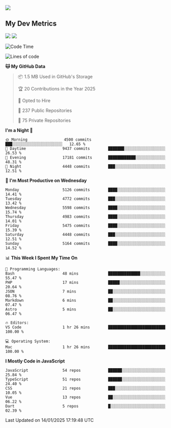 [<img src="https://img.shields.io/badge/linkedin-%230077B5.svg?&style=for-the-badge&logo=linkedin&logoColor=white" />](https://www.linkedin.com/in/savepong)

<!--
[<img src="https://img.shields.io/badge/pongsiri.pisutakarathada.com-%230077B5.svg?&style=for-the-badge&color=orange" />](https://pongsiri.pisutakarathada.com)
[<img src="https://img.shields.io/badge/apps.saveworld.co-%230077B5.svg?&style=for-the-badge&color=2aa889" />](https://apps.saveworld.co)

[![savepong' github stats](https://github-readme-stats.vercel.app/api?username=savepong&show_icons=true&count_private=true&theme=gotham&hide_border=true&bg_color=00000000&text_color=768390FF)](https://pongsiri.pisutakarathada.com/posts/stats)

[![GitHub Streak](https://github-readme-streak-stats.herokuapp.com?user=savepong&theme=gotham&hide_border=true&background=00000000&dates=768390FF)](https://pongsiri.pisutakarathada.com/posts/stats)

[![Top Langs](https://github-readme-stats.vercel.app/api/top-langs/?username=savepong&layout=compact&langs_count=10&theme=gotham&hide_border=true&bg_color=00000000&text_color=768390FF)](https://pongsiri.pisutakarathada.com/posts/stats)

<!-- [![savepong's wakatime stats](https://github-readme-stats.vercel.app/api/wakatime?username=@savepong&layout=default&theme=gotham&hide_border=true&bg_color=00000000&text_color=768390FF)](https://pongsiri.pisutakarathada.com/posts/stats) -->

## My Dev Metrics

[![](https://komarev.com/ghpvc/?username=savepong&color=blue&label=Profile%20Views)](https://github.com/savepong)
[![](https://img.shields.io/github/followers/savepong?label=GitHub%20Followers)](https://github.com/savepong)

<!--START_SECTION:waka-->
![Code Time](http://img.shields.io/badge/Code%20Time-1%2C706%20hrs%2012%20mins-blue)

![Lines of code](https://img.shields.io/badge/From%20Hello%20World%20I%27ve%20Written-66.1%20million%20lines%20of%20code-blue)

**🐱 My GitHub Data** 

> 📦 1.5 MB Used in GitHub's Storage 
 > 
> 🏆 20 Contributions in the Year 2025
 > 
> 💼 Opted to Hire
 > 
> 📜 237 Public Repositories 
 > 
> 🔑 75 Private Repositories 
 > 
**I'm a Night 🦉** 

```text
🌞 Morning                4500 commits        ███░░░░░░░░░░░░░░░░░░░░░░   12.65 % 
🌆 Daytime                9437 commits        ███████░░░░░░░░░░░░░░░░░░   26.53 % 
🌃 Evening                17181 commits       ████████████░░░░░░░░░░░░░   48.31 % 
🌙 Night                  4448 commits        ███░░░░░░░░░░░░░░░░░░░░░░   12.51 % 
```
📅 **I'm Most Productive on Wednesday** 

```text
Monday                   5126 commits        ████░░░░░░░░░░░░░░░░░░░░░   14.41 % 
Tuesday                  4772 commits        ███░░░░░░░░░░░░░░░░░░░░░░   13.42 % 
Wednesday                5598 commits        ████░░░░░░░░░░░░░░░░░░░░░   15.74 % 
Thursday                 4983 commits        ████░░░░░░░░░░░░░░░░░░░░░   14.01 % 
Friday                   5475 commits        ████░░░░░░░░░░░░░░░░░░░░░   15.39 % 
Saturday                 4448 commits        ███░░░░░░░░░░░░░░░░░░░░░░   12.51 % 
Sunday                   5164 commits        ████░░░░░░░░░░░░░░░░░░░░░   14.52 % 
```


📊 **This Week I Spent My Time On** 

```text
💬 Programming Languages: 
Bash                     48 mins             ██████████████░░░░░░░░░░░   55.47 % 
PHP                      17 mins             █████░░░░░░░░░░░░░░░░░░░░   20.64 % 
JSON                     7 mins              ██░░░░░░░░░░░░░░░░░░░░░░░   08.76 % 
Markdown                 6 mins              ██░░░░░░░░░░░░░░░░░░░░░░░   07.47 % 
Astro                    5 mins              ██░░░░░░░░░░░░░░░░░░░░░░░   06.47 % 

🔥 Editors: 
VS Code                  1 hr 26 mins        █████████████████████████   100.00 % 

💻 Operating System: 
Mac                      1 hr 26 mins        █████████████████████████   100.00 % 
```

**I Mostly Code in JavaScript** 

```text
JavaScript               54 repos            ██████░░░░░░░░░░░░░░░░░░░   25.84 % 
TypeScript               51 repos            ██████░░░░░░░░░░░░░░░░░░░   24.40 % 
CSS                      21 repos            ███░░░░░░░░░░░░░░░░░░░░░░   10.05 % 
Vue                      13 repos            ██░░░░░░░░░░░░░░░░░░░░░░░   06.22 % 
Dart                     5 repos             █░░░░░░░░░░░░░░░░░░░░░░░░   02.39 % 
```




 Last Updated on 14/01/2025 17:19:48 UTC
<!--END_SECTION:waka-->

